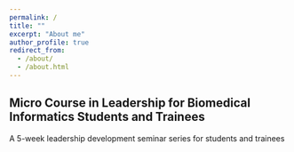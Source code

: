 ```yaml
---
permalink: /
title: ""
excerpt: "About me"
author_profile: true
redirect_from: 
  - /about/
  - /about.html
---
```


## Micro Course in Leadership for Biomedical Informatics Students and Trainees 

A 5-week leadership development seminar series for students and trainees
